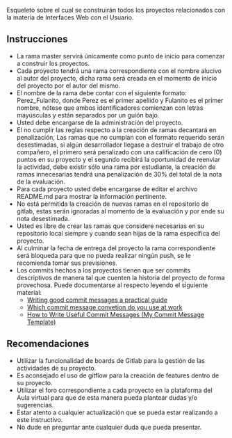 
Esqueleto sobre el cual se construirán todos los proyectos relacionados con la materia de Interfaces Web con el Usuario.

## Instrucciones

- La rama master servirá únicamente como punto de inicio para comenzar a construir los proyectos.
- Cada proyecto tendrá una rama correspondiente con el nombre alucivo al autor del proyecto, dicha rama será creada en el momento de inicio del proyecto por el autor del mismo.
- El nombre de la rama debe contar con el siguiente formato: Perez_Fulanito, donde Perez es el primer apellido y Fulanito es el primer nombre, nótese que ambos identificadores comienzan con letras mayúsculas y están separados por un guión bajo. 
- Usted debe encargarse de la administración del proyecto.
- El no cumplir las reglas respecto a la creación de ramas decantará en penalización, Las ramas que no cumplan con el formato requerido serán desestimadas, si algún desarrollador llegase a destruir el trabajo de otro compañero, el primero será penalizado con una calificación de cero (0) puntos en su proyecto y el segundo recibirá la oportunidad de reenviar la actividad, debe existir sólo una rama por estudiante, la creación de ramas innecesarias tendrá una penalización de 30% del total de la nota de la evaluación.
- Para cada proyecto usted debe encargarse de editar el archivo README.md para mostrar la información pertinente.
- No está permitida la creación de nuevas ramas en el repositorio de gitlab, estas serán ignoradas al momento de la evaluación y por ende su nota desestimada.
- Usted es libre de crear las ramas que considere necesarias en su repositorio local siempre y cuando sean hijas de la rama específica del proyecto.
- Al culminar la fecha de entrega del proyecto la rama correspondiente será bloqueda para que no pueda realizar ningún push, se le recomienda tomar sus previsiones.
- Los commits hechos a los proyectos tienen que ser commits descriptivos de manera tal que cuenten la historia del proyecto de forma provechosa. Puede documentarse al respecto leyendo el siguiente material:
  - [Writing good commit messages a practical guide](https://www.freecodecamp.org/news/writing-good-commit-messages-a-practical-guide/)
  - [Which commit message convetion do you use at work](https://hashnode.com/post/which-commit-message-convention-do-you-use-at-work-ck3e4jbdd00zyo4s1h7mc7e0g)
  - [How to Write Useful Commit Messages (My Commit Message Template)](https://dev.to/jacobherrington/how-to-write-useful-commit-messages-my-commit-message-template-20n9)

## Recomendaciones

- Utilizar la funcionalidad de boards de Gitlab para la gestión de las actividades de su proyecto.
- Es aconsejado el uso de gitflow para la creación de features dentro de su proyecto.
- Utilizar el foro correspondiente a cada proyecto en la plataforma del Aula virtual para que de esta manera pueda plantear dudas y/o sugerencias.
- Estar atento a cualquier actualización que se pueda estar realizando a este instructivo.
- No dude en preguntar ante cualquier duda que pueda presentar.
